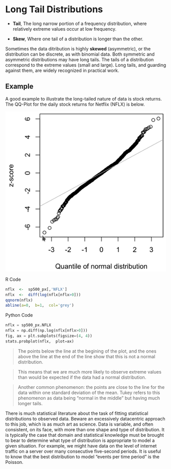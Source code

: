 # Long Tail Distributions

* **Tail**, The long narrow portion of a frequency distribution, where relatively extreme values occur at low frequency.

* **Skew**, Where one tail of a distribution is longer than the other.

Sometimes the data ditribution is highly **skewed** (asymmetric), or the distribution can be discrete, as with binomial data. Both symmetric and asymmetric distributions may have  long tails. The tails of a distribution correspond to the extreme values (small and large). Long tails, and guarding against them, are widely recognized in practical work.

## Example

A good example to illustrate the long-tailed nature of data is stock returns. The QQ-Plot for the daily stock returns for Netflix (NFLX) is below.

![Long Tail Distribution](../../images/Courses/long_tail_distribution_1.png)

R Code

```r
nflx  <-  sp500_px[,'NFLX']
nflx  <-  diff(log(nflx[nflx>0]))
qqnorm(nflx)
abline(a=0,  b=1,  col='grey')
```

Python Code

```python
nflx = sp500_px.NFLX
nflx = np.diff(np.log(nflx[nflx>0]))
fig, ax = plt.subplots(figsize=(4, 4))
stats.probplot(nflx,  plot=ax)
```

> The points below the line at the begining of the plot, and the ones above the line at the end of the line show that this is not a normal distribution.

> This means that we are much more likely to observe extreme values than would be expected if the data had a normal distribution.

> Another common phenomenon: the points are close to the line for the data within one standard deviation of the mean. Tukey refers to this phenomenon as data being “normal in the middle” but having much longer tails.

There is much statistical literature about the task of fitting statistical distributions to observed data. Beware an excessively datacentric approach to this job, which is as much art as science.  Data is variable, and often consistent, on its face, with more than one shape and type of distribution. It is typically the case that domain and statistical knowledge must be brought to bear to determine what type of distribution is appropriate to model a given situation. For example, we might have data on the level of internet traffic on a server over many consecutive five-second periods. It is useful to know that the best distribution to model “events per time period” is the Poisson.
